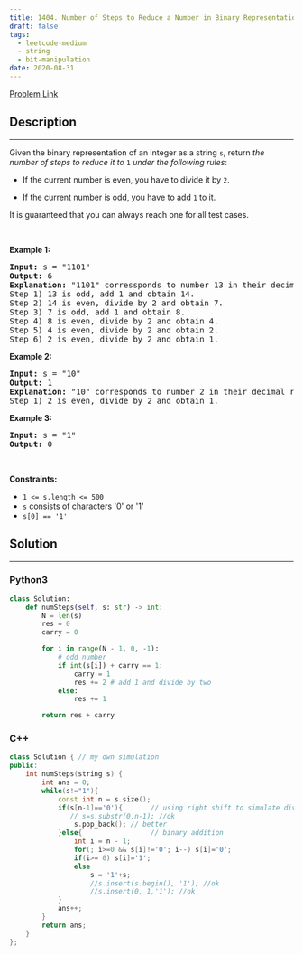 ```yaml
---
title: 1404. Number of Steps to Reduce a Number in Binary Representation to One
draft: false
tags: 
  - leetcode-medium
  - string
  - bit-manipulation
date: 2020-08-31
---
```


[Problem Link](https://leetcode.com/problems/number-of-steps-to-reduce-a-number-in-binary-representation-to-one/)

## Description

---
<p>Given the binary representation of an integer as a string <code>s</code>, return <em>the number of steps to reduce it to </em><code>1</code><em> under the following rules</em>:</p>

<ul>
	<li>
	<p>If the current number is even, you have to divide it by <code>2</code>.</p>
	</li>
	<li>
	<p>If the current number is odd, you have to add <code>1</code> to it.</p>
	</li>
</ul>

<p>It is guaranteed that you can always reach one for all test cases.</p>

<p>&nbsp;</p>
<p><strong class="example">Example 1:</strong></p>

<pre>
<strong>Input:</strong> s = &quot;1101&quot;
<strong>Output:</strong> 6
<strong>Explanation:</strong> &quot;1101&quot; corressponds to number 13 in their decimal representation.
Step 1) 13 is odd, add 1 and obtain 14.&nbsp;
Step 2) 14 is even, divide by 2 and obtain 7.
Step 3) 7 is odd, add 1 and obtain 8.
Step 4) 8 is even, divide by 2 and obtain 4.&nbsp; 
Step 5) 4 is even, divide by 2 and obtain 2.&nbsp;
Step 6) 2 is even, divide by 2 and obtain 1.&nbsp; 
</pre>

<p><strong class="example">Example 2:</strong></p>

<pre>
<strong>Input:</strong> s = &quot;10&quot;
<strong>Output:</strong> 1
<strong>Explanation:</strong> &quot;10&quot; corresponds to number 2 in their decimal representation.
Step 1) 2 is even, divide by 2 and obtain 1.&nbsp; 
</pre>

<p><strong class="example">Example 3:</strong></p>

<pre>
<strong>Input:</strong> s = &quot;1&quot;
<strong>Output:</strong> 0
</pre>

<p>&nbsp;</p>
<p><strong>Constraints:</strong></p>

<ul>
	<li><code>1 &lt;= s.length&nbsp;&lt;= 500</code></li>
	<li><code>s</code> consists of characters &#39;0&#39; or &#39;1&#39;</li>
	<li><code>s[0] == &#39;1&#39;</code></li>
</ul>


## Solution

---
### Python3
``` py title='number-of-steps-to-reduce-a-number-in-binary-representation-to-one'
class Solution:
    def numSteps(self, s: str) -> int:
        N = len(s)
        res = 0
        carry = 0

        for i in range(N - 1, 0, -1):
            # odd number
            if int(s[i]) + carry == 1:
                carry = 1
                res += 2 # add 1 and divide by two
            else:
                res += 1

        return res + carry
```
### C++
``` cpp title='number-of-steps-to-reduce-a-number-in-binary-representation-to-one'
class Solution { // my own simulation 
public:
    int numSteps(string s) {        
        int ans = 0;
        while(s!="1"){
            const int n = s.size();
            if(s[n-1]=='0'){       // using right shift to simulate divide in binary          
               // s=s.substr(0,n-1); //ok
                s.pop_back(); // better
            }else{                 // binary addition
                int i = n - 1;
                for(; i>=0 && s[i]!='0'; i--) s[i]='0';
                if(i>= 0) s[i]='1';
                else 
                    s = '1'+s;
                    //s.insert(s.begin(), '1'); //ok
                    //s.insert(0, 1,'1'); //ok
            }
            ans++;
        }
        return ans;
    }
}; 
```

